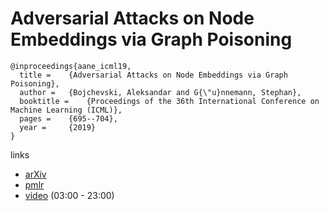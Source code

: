 # Adversarial Attacks on Node Embeddings via Graph Poisoning

```
@inproceedings{aane_icml19,
  title = 	 {Adversarial Attacks on Node Embeddings via Graph Poisoning},
  author = 	 {Bojchevski, Aleksandar and G{\"u}nnemann, Stephan},
  booktitle = 	 {Proceedings of the 36th International Conference on Machine Learning (ICML)},
  pages = 	 {695--704},
  year = 	 {2019}
}
```

links
- [arXiv](https://arxiv.org/abs/1809.01093)
- [pmlr](http://proceedings.mlr.press/v97/bojchevski19a.html)
- [video](https://www.facebook.com/icml.imls/videos/689280291532883/) (03:00 - 23:00)
